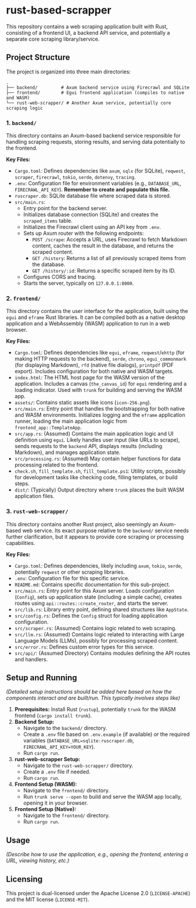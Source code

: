 # rust-based-scrapper

This repository contains a web scraping application built with Rust, consisting of a frontend UI, a backend API service, and potentially a separate core scraping library/service.

## Project Structure

The project is organized into three main directories:

```
.
├── backend/         # Axum backend service using Firecrawl and SQLite
├── frontend/        # Egui frontend application (compiles to native and WASM)
└── rust-web-scrapper/ # Another Axum service, potentially core scraping logic
```

### 1. `backend/`

This directory contains an Axum-based backend service responsible for handling scraping requests, storing results, and serving data potentially to the frontend.

**Key Files:**

*   `Cargo.toml`: Defines dependencies like `axum`, `sqlx` (for SQLite), `reqwest`, `scraper`, `firecrawl`, `tokio`, `serde`, `dotenvy`, `tracing`.
*   `.env`: Configuration file for environment variables (e.g., `DATABASE_URL`, `FIRECRAWL_API_KEY`). **Remember to create and populate this file.**
*   `ruscraper.db`: SQLite database file where scraped data is stored.
*   `src/main.rs`:
    *   Entry point for the backend server.
    *   Initializes database connection (SQLite) and creates the `scraped_items` table.
    *   Initializes the Firecrawl client using an API key from `.env`.
    *   Sets up Axum router with the following endpoints:
        *   `POST /scrape`: Accepts a URL, uses Firecrawl to fetch Markdown content, caches the result in the database, and returns the scraped content.
        *   `GET /history`: Returns a list of all previously scraped items from the database.
        *   `GET /history/:id`: Returns a specific scraped item by its ID.
    *   Configures CORS and tracing.
    *   Starts the server, typically on `127.0.0.1:8000`.

### 2. `frontend/`

This directory contains the user interface for the application, built using the `egui` and `eframe` Rust libraries. It can be compiled both as a native desktop application and a WebAssembly (WASM) application to run in a web browser.

**Key Files:**

*   `Cargo.toml`: Defines dependencies like `egui`, `eframe`, `reqwest`/`ehttp` (for making HTTP requests to the backend), `serde`, `chrono`, `egui_commonmark` (for displaying Markdown), `rfd` (native file dialogs), `printpdf` (PDF export). Includes configuration for both native and WASM targets.
*   `index.html`: The HTML host page for the WASM version of the application. Includes a canvas (`the_canvas_id`) for `egui` rendering and a loading indicator. Used with `trunk` for building and serving the WASM app.
*   `assets/`: Contains static assets like icons (`icon-256.png`).
*   `src/main.rs`: Entry point that handles the bootstrapping for both native and WASM environments. Initializes logging and the `eframe` application runner, loading the main application logic from `frontend_app::TemplateApp`.
*   `src/app.rs`: (Assumed) Contains the main application logic and UI definition using `egui`. Likely handles user input (like URLs to scrape), sends requests to the `backend` API, displays results (including Markdown), and manages application state.
*   `src/processing.rs`: (Assumed) May contain helper functions for data processing related to the frontend.
*   `check.sh`, `fill_template.sh`, `fill_template.ps1`: Utility scripts, possibly for development tasks like checking code, filling templates, or build steps.
*   `dist/`: (Typically) Output directory where `trunk` places the built WASM application files.

### 3. `rust-web-scrapper/`

This directory contains another Rust project, also seemingly an Axum-based web service. Its exact purpose relative to the `backend/` service needs further clarification, but it appears to provide core scraping or processing capabilities.

**Key Files:**

*   `Cargo.toml`: Defines dependencies, likely including `axum`, `tokio`, `serde`, potentially `reqwest` or other scraping libraries.
*   `.env`: Configuration file for this specific service.
*   `README.md`: Contains specific documentation for this sub-project.
*   `src/main.rs`: Entry point for this Axum server. Loads configuration (`Config`), sets up application state (including a simple cache), creates routes using `api::routes::create_router`, and starts the server.
*   `src/lib.rs`: Library entry point, defining shared structures like `AppState`.
*   `src/config.rs`: Defines the `Config` struct for loading application configuration.
*   `src/scraper.rs`: (Assumed) Contains logic related to web scraping.
*   `src/llm.rs`: (Assumed) Contains logic related to interacting with Large Language Models (LLMs), possibly for processing scraped content.
*   `src/error.rs`: Defines custom error types for this service.
*   `src/api/`: (Assumed Directory) Contains modules defining the API routes and handlers.

## Setup and Running

*(Detailed setup instructions should be added here based on how the components interact and are built/run. This typically involves steps like)*

1.  **Prerequisites:** Install Rust (`rustup`), potentially `trunk` for the WASM frontend (`cargo install trunk`).
2.  **Backend Setup:**
    *   Navigate to the `backend/` directory.
    *   Create a `.env` file based on `.env.example` (if available) or the required variables (`DATABASE_URL=sqlite:ruscraper.db`, `FIRECRAWL_API_KEY=YOUR_KEY`).
    *   Run `cargo run`.
3.  **rust-web-scrapper Setup:**
    *   Navigate to the `rust-web-scrapper/` directory.
    *   Create a `.env` file if needed.
    *   Run `cargo run`.
4.  **Frontend Setup (WASM):**
    *   Navigate to the `frontend/` directory.
    *   Run `trunk serve --open` to build and serve the WASM app locally, opening it in your browser.
5.  **Frontend Setup (Native):**
    *   Navigate to the `frontend/` directory.
    *   Run `cargo run`.


## Usage

*(Describe how to use the application, e.g., opening the frontend, entering a URL, viewing history, etc.)*

## Licensing

This project is dual-licensed under the Apache License 2.0 (`LICENSE-APACHE`) and the MIT license (`LICENSE-MIT`).
